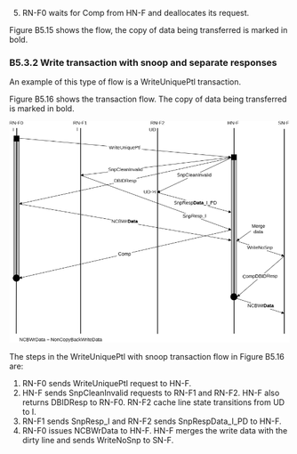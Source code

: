 5. RN-F0 waits for Comp from HN-F and deallocates its request.

Figure B5.15 shows the flow, the copy of data being transferred is marked in bold.

### B5.3.2 Write transaction with snoop and separate responses

An example of this type of flow is a WriteUniquePtl transaction.

Figure B5.16 shows the transaction flow. The copy of data being transferred is marked in bold.

![Image](page_286/image_000000_2d44ed1742839b5e436d81cbdd897d516335d287e730ea2db3b9e0012fe467a9.png)

The steps in the WriteUniquePtl with snoop transaction flow in Figure B5.16 are:

1. RN-F0 sends WriteUniquePtl request to HN-F.
2. HN-F sends SnpCleanInvalid requests to RN-F1 and RN-F2. HN-F also returns DBIDResp to RN-F0. RN-F2 cache line state transitions from UD to I.
3. RN-F1 sends SnpResp\_I and RN-F2 sends SnpRespData\_I\_PD to HN-F.
4. RN-F0 issues NCBWrData to HN-F. HN-F merges the write data with the dirty line and sends WriteNoSnp to SN-F.